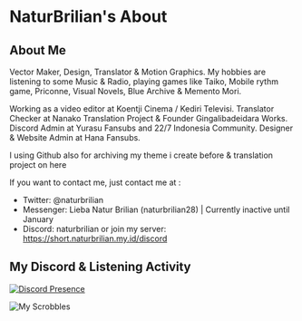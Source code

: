 # NaturBrilian's About
## About Me

Vector Maker, Design, Translator & Motion Graphics.
My hobbies are listening to some Music & Radio, playing games like Taiko, Mobile rythm game, Priconne, Visual Novels, Blue Archive & Memento Mori.

Working as a video editor at Koentji Cinema / Kediri Televisi.
Translator Checker at Nanako Translation Project & Founder Gingalibadeidara Works.
Discord Admin at Yurasu Fansubs and 22/7 Indonesia Community. Designer & Website Admin at Hana Fansubs.

I using Github also for archiving my theme i create before & translation project on here

If you want to contact me, just contact me at :

- Twitter: @naturbrilian
- Messenger: Lieba Natur Brilian (naturbrilian28) | Currently inactive until January
- Discord: naturbrilian or join my server: https://short.naturbrilian.my.id/discord

## My Discord & Listening Activity
[![Discord Presence](https://lanyard.cnrad.dev/api/304313603253862401)](https://discord.com/users/304313603253862401)

![My Scrobbles](https://lastfm-recently-played.vercel.app/api?user=naturbrilian)
<!--
**naturbrilian/naturbrilian** is a ✨ _special_ ✨ repository because its `README.md` (this file) appears on your GitHub profile.

Here are some ideas to get you started:

- 🔭 I’m currently working on ...
- 🌱 I’m currently learning ...
- 👯 I’m looking to collaborate on ...
- 🤔 I’m looking for help with ...
- 💬 Ask me about ...
- 📫 How to reach me: ...
- 😄 Pronouns: ...
- ⚡ Fun fact: ...
-->
